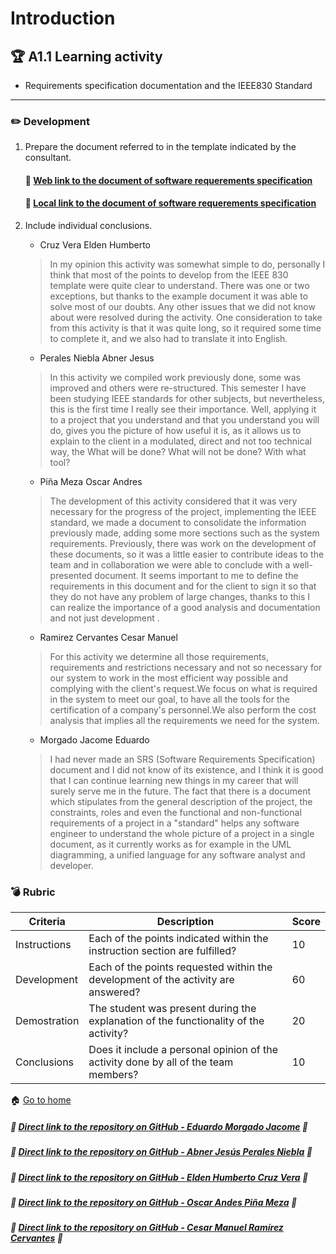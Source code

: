 # Introduction

## :trophy: A1.1 Learning activity

- Requirements specification documentation and the IEEE830 Standard

---
### :pencil2: Development

1. Prepare the document referred to in the template indicated by the consultant.

    #### :page_facing_up: [Web link to the document of software requerements specification](https://e-smt.atlassian.net/l/c/cHAucgfC)
    #### :open_file_folder: [Local link to the document of software requerements specification](../pdf/A2.1_Documentation&RequiSpeci_EldenCruz.pdf)

2. Include individual conclusions.

    - Cruz Vera Elden Humberto
    > In my opinion this activity was somewhat simple to do, personally I think that most of the points to develop from the IEEE 830 template were quite clear to understand. There was one or two exceptions, but thanks to the example document it was able to solve most of our doubts. Any other issues that we did not know about were resolved during the activity. One consideration to take from this activity is that it was quite long, so it required some time to complete it, and we also had to translate it into English.

    - Perales Niebla Abner Jesus
    > In this activity we compiled work previously done, some was improved and others were re-structured. This semester I have been studying IEEE standards for other subjects, but nevertheless, this is the first time I really see their importance. Well, applying it to a project that you understand and that you understand you will do, gives you the picture of how useful it is, as it allows us to explain to the client in a modulated, direct and not too technical way, the What will be done? What will not be done? With what tool?

    - Piña Meza Oscar Andres
    > The development of this activity considered that it was very necessary for the progress of the project, implementing the IEEE standard, we made a document to consolidate the information previously made, adding some more sections such as the system requirements. Previously, there was work on the development of these documents, so it was a little easier to contribute ideas to the team and in collaboration we were able to conclude with a well-presented document. It seems important to me to define the requirements in this document and for the client to sign it so that they do not have any problem of large changes, thanks to this I can realize the importance of a good analysis and documentation and not just development .

    - Ramirez Cervantes Cesar Manuel
    > For this activity we determine all those requirements, requirements and restrictions necessary and not so necessary for our system to work in the most efficient way possible and complying with the client's request.We focus on what is required in the system to meet our goal, to have all the tools for the certification of a company's personnel.We also perform the cost analysis that implies all the requirements we need for the system.

    - Morgado Jacome Eduardo
    > I had never made an SRS (Software Requirements Specification) document and I did not know of its existence, and I think it is good that I can continue learning new things in my career that will surely serve me in the future. The fact that there is a document which stipulates from the general description of the project, the constraints, roles and even the functional and non-functional requirements of a project in a "standard" helps any software engineer to understand the whole picture of a project in a single document, as it currently works as for example in the UML diagramming, a unified language for any software analyst and developer.

### :bomb: Rubric

| Criteria     | Description                                                                                  | Score |
| ------------- | -------------------------------------------------------------------------------------------- | ------- |
| Instructions | Each of the points indicated within the instruction section are fulfilled?            | 10      |  | 5 |
| Development    | Each of the points requested within the development of the activity are answered?     | 60      |
| Demostration  | The student was present during the explanation of the functionality of the activity?            | 20      |
| Conclusions  | Does it include a personal opinion of the activity done by all of the team members? | 10      |

:house: [Go to home](../readme.md)

##### :open_file_folder: [Direct link to the repository on GitHub - Eduardo Morgado Jacome](https://github.com/EduardoMJ99/AnalisisAvanzadoSoft_2021-1) :open_file_folder:

##### :open_file_folder: [Direct link to the repository on GitHub - Abner Jesús Perales Niebla](https://github.com/AbnerPerales19/AnalisisAvanzadoDeSoftware_AbnerPerales) :open_file_folder:

##### :open_file_folder: [Direct link to the repository on GitHub - Elden Humberto Cruz Vera](https://github.com/CruzVeraEldenHumberto/Analisis-Avanzado-de-Software-Cruz-Vera) :open_file_folder:

##### :open_file_folder: [Direct link to the repository on GitHub - Oscar Andes Piña Meza](https://github.com/oscarpm96/Analisis-Avanzado-16210567.git) :open_file_folder:

##### :open_file_folder: [Direct link to the repository on GitHub - Cesar Manuel Ramírez Cervantes](https://github.com/CMRamirezC/Analisis_Avanzado-_Software_Ramirez_Cervantes.git) :open_file_folder: